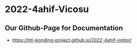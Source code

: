# 2022-4ahif-Vicosu

## Our Github-Page for Documentation
- https://htl-leonding-project.github.io/2022-4ahif-vinitor/



